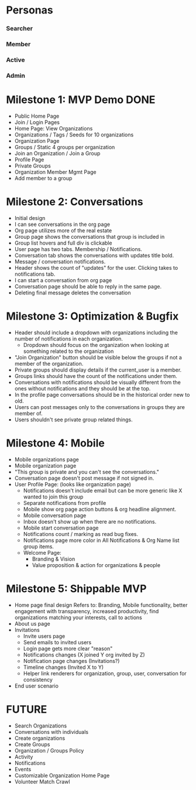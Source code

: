 # Personas

### Searcher
### Member
### Active
### Admin

# Milestone 1: MVP Demo **DONE**
* Public Home Page
* Join / Login Pages
* Home Page: View Organizations
* Organizations / Tags / Seeds for 10 organizations
* Organization Page
* Groups / Static 4 groups per organization
* Join an Organization / Join a Group
* Profile Page
* Private Groups
* Organization Member Mgmt Page
* Add member to a group

# Milestone 2: Conversations

* Initial design
* I can see conversations in the org page
* Org page utilizes more of the real estate
* Group page shows the conversations that group is included in
* Group list hovers and full div is clickable
* User page has two tabs. Membership / Notifications.
* Conversation tab shows the conversations with updates title bold.
* Message / conversation notifications.
* Header shows the count of "updates" for the user. Clicking takes
  to notifications tab.
* I can start a conversation from org page
* Conversation page should be able to reply in the same page.
* Deleting final message deletes the conversation

# Milestone 3: Optimization & Bugfix
* Header should include a dropdown with organizations including the number
  of notifications in each organization.
  * Dropdown should focus on the organization when looking at something
    related to the organization
* "Join Organization" button should be visible below the groups if not a
  member of the organization.
* Private groups should display details if the current_user is a member.
* Groups links should have the count of the notifications under them.
* Conversations with notifications should be visually different from the ones
  without notifications and they should be at the top.
* In the profile page conversations should be in the historical order new to
  old.
* Users can post messages only to the conversations in groups they are member
  of.
* Users shouldn't see private group related things.

# Milestone 4: Mobile
* Mobile organizations page
* Mobile organization page
* "This group is private and you can't see the conversations."
* Conversation page doesn't post message if not signed in.
* User Profile Page: (looks like organization page)
  * Notifications doesn't include email but can be more generic like X wanted to join this group
  * Separate notifications from profile
  * Mobile show org page action buttons & org headline alignment.
  * Mobile conversation page
  * Inbox doesn't show up when there are no notifications.
  * Mobile start conversation page
  * Notifications count / marking as read bug fixes.
  * Notifications page more color in All Notifications & Org Name list group items.
  * Welcome Page:
    * Branding & Vision
    * Value proposition & action for organizations & people

# Milestone 5: Shippable MVP
* Home page final design
  Refers to: Branding, Mobile functionality, better engagement with transparency, increased
    productivity, find organizations matching your interests, call to actions
* About us page
* Invitations
  * Invite users page
  * Send emails to invited users
  * Login page gets more clear "reason"
  * Notifications changes (X joined Y org invited by Z)
  * Notification page changes (Invitations?)
  * Timeline changes (Invited X to Y)
  * Helper link renderers for organization, group, user, conversation for consistency
* End user scenario

# FUTURE

* Search Organizations
* Conversations with individuals
* Create organizations
* Create Groups
* Organization / Groups Policy
* Activity
* Notifications
* Events
* Customizable Organization Home Page
* Volunteer Match Crawl
